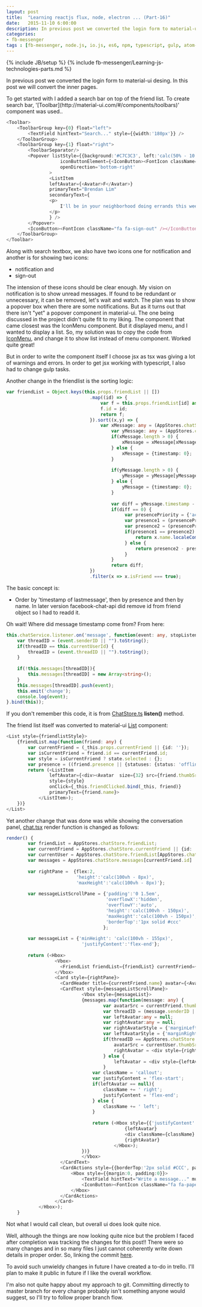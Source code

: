 ```yaml
---
layout: post
title:  "Learning reactjs flux, node, electron ... (Part-16)"
date:   2015-11-10 6:00:00
description: In previous post we converted the login form to material-ui desing. In this post we will convert the inner pages.
categories:
- fb-messenger
tags : [fb-messenger, node.js, io.js, es6, npm, typescript, gulp, atom-electron, hbox, vbox]
---
```

{% include JB/setup %}
{% include fb-messenger/Learning-js-technologies-parts.md %}
<p class="first">
    In previous post we converted the login form to material-ui desing. In this post we will convert the inner pages.
</p>
To get started with I added a search bar on top of the friend list. To create search bar, '[Toolbar](http://material-ui.com/#/components/toolbars)' component was
used..

```ts
<Toolbar>
    <ToolbarGroup key={0} float="left">
        <TextField hintText="Search..." style={{width:'180px'}} />
    </ToolbarGroup>
    <ToolbarGroup key={1} float="right">
        <ToolbarSeparator/>
        <Popover listStyle={{background:'#C7C3C3', left:'calc(50% - 10.2em)'}} 
                    iconButtonElement={<IconButton><FontIcon className="fa fa-bell notification" /></IconButton>}
                    openDirection='bottom-right'
                >
                <ListItem
                leftAvatar={<Avatar>F</Avatar>}
                primaryText="Brendan Lim"
                secondaryText={
                <p>
                    I'll be in your neighborhood doing errands this weekend. Do you want to grab brunch?
                </p>
                } />
        </Popover>
        <IconButton><FontIcon className="fa fa-sign-out" /></IconButton>
    </ToolbarGroup>
</Toolbar>
```

Along with search textbox, we also have two icons one for notification and another is for showing two icons:

- notification and
- sign-out

The intension of these icons should be clear enough. My vision on notification is to show unread messages.
If found to be redundant or unnecessary, it can be removed, let's wait and watch. The plan was to show a popover
box when there are some notifications. But as it turns out that there isn't "yet" a popover component in material-ui.
The one being discussed in the project didn't quite fit to my liking. The component that came closest was the IconMenu
component. But it displayed menu, and I wanted to display a list. So, my solution was to copy the code from [IconMenu](http://material-ui.com/#/components/icon-menus),
and change it to show list instead of menu component. Worked quite great!

But in order to write the component itself I choose jsx as tsx was giving a lot of warnings and errors. In order to 
get jsx working with typescript, I also had to change gulp tasks.

Another change in the friendlist is the sorting logic:

```ts
var friendList = Object.keys(this.props.friendList || [])
                               .map((id) => {
                                   var f = this.props.friendList[id] as any;
                                   f.id = id;
                                   return f;
                               }).sort((x,y) => { 
                                   var xMessage: any = (AppStores.chatStore.messages[x.id] || []);
                                       var yMessage: any = (AppStores.chatStore.messages[y.id] || []);
                                       if(xMessage.length > 0) {
                                           xMessage = xMessage[xMessage.length - 1];
                                       } else {
                                           xMessage = {timestamp: 0};
                                       }
                                       
                                       if(yMessage.length > 0) {
                                           yMessage = yMessage[yMessage.length - 1];
                                       } else {
                                           yMessage = {timestamp: 0};
                                       }
                                       
                                       var diff = yMessage.timestamp - xMessage.timestamp;
                                       if(diff == 0) {
                                            var presencePriority = {'active': 3, 'idle': 2, 'invisible': 1, 'offline': 0 };
                                            var presence1 = (presencePriority[((x.presence || {statuses: {status: 'offline'}}).statuses ||  {status: 'offline'}).status]) || 0;
                                            var presence2 = (presencePriority[((y.presence || {statuses: {status: 'offline'}}).statuses ||  {status: 'offline'}).status]) || 0;
                                            if(presence1 == presence2) {
                                                return x.name.localeCompare(y.name); 
                                            } else {
                                                return presence2 - presence1;
                                            }       
                                       }
                                       return diff;
                               })
                               .filter(x => x.isFriend === true);
```

The basic concept is:
- Order by 'timestamp of lastmessage', then by presence and then by name. In later version facebook-chat-api
did remove id from friend object so I had to readd it.

Oh wait! Where did message timestamp come from? From here:

```ts
this.chatService.listener.on('message', function(event: any, stopListening: Function) {
    var threadID = (event.senderID || "").toString();
    if(threadID == this.currentUserId) {
        threadID = (event.threadID || "").toString();
    }
            
    if(!this.messages[threadID]){
        this.messages[threadID] = new Array<string>();
    }
    this.messages[threadID].push(event);
    this.emit('change');
    console.log(event);
}.bind(this));
```

If you don't remember this code, it is from [ChatStore.ts](https://github.com/nripendra/fb-messenger/blob/742d35f93bb400e797d9dfc820cfef5f75cf3a32/src/stores/chatstore.ts#L80) **listen()** method.

The friend list itself was converted to material-ui [List](http://material-ui.com/#/components/lists) component:

```ts
<List style={friendlistStyle}>
    {friendList.map(function(friend: any) {
        var currentFriend = (_this.props.currentFriend || {id: ''});
        var isCurrentFriend = friend.id == currentFriend.id;
        var style = isCurrentFriend ? state.selected : {};
        var presence = ((friend.presence || {statuses: {status: 'offline'}}).statuses ||  {status: 'offline'}).status;
        return (<ListItem 
                leftAvatar={<div><Avatar  size={32} src={friend.thumbSrc} /><span style={state[presence || 'offline']}></span></div>}
                style={style} 
                onClick={_this.friendClicked.bind(_this, friend)}
                primaryText={friend.name}>
            </ListItem>);
    })}
</List>
```
Yet another change that was done was while showing the conversation panel, [chat.tsx](https://github.com/nripendra/fb-messenger/blob/742d35f93bb400e797d9dfc820cfef5f75cf3a32/src/components/chat.tsx) render function is changed as follows:

```ts
render() {
        var friendList = AppStores.chatStore.friendList;
        var currentFriend = AppStores.chatStore.currentFriend || {id: ''};
        var currentUser = AppStores.chatStore.friendList[AppStores.chatStore.currentUserId] || {id: ''};
        var messages = AppStores.chatStore.messages[currentFriend.id] || [];
        
        var rightPane =  {flex:2,
                          'height':'calc(100vh - 8px)', 
                          'maxHeight':'calc(100vh - 8px)'};
                          
        var messageListScrollPane = {'padding':'0 1.5em',
                                     'overflowX':'hidden',
                                     'overflowY':'auto',
                                     'height':'calc(100vh - 150px)', 
                                     'maxHeight':'calc(100vh - 150px)',
                                     'borderTop':'1px solid #ccc'
                                    };
                                     
        var messageList = {'minHeight': 'calc(100vh - 155px)',
                            'justifyContent':'flex-end'};
        
        return (<Hbox>
                  <Vbox>
                    <FriendList friendList={friendList} currentFriend={currentFriend} />
                  </Vbox>
                  <Card style={rightPane}>
                    <CardHeader title={currentFriend.name} avatar={<Avatar size={32} src={currentFriend.thumbSrc} />} />
                    <CardText style={messageListScrollPane}>
                            <Vbox style={messageList}>
                            {messages.map(function(message: any) {
                                    var avatarSrc = currentFriend.thumbSrc;
                                    var threadID = (message.senderID || "").toString();
                                    var leftAvatar:any = null;
                                    var rightAvatar:any = null;
                                    var rightAvatarStyle = {'marginLeft':'1.2em', 'marginRight':'-5px'};
                                    var leftAvatarStyle = {'marginRight':'1.2em', 'marginLeft':'-5px'};
                                    if(threadID == AppStores.chatStore.currentUserId) {
                                        avatarSrc = currentUser.thumbSrc;
                                        rightAvatar = <div style={rightAvatarStyle}><Avatar size={32} src={avatarSrc} /></div>;
                                    } else {
                                        leftAvatar = <div style={leftAvatarStyle}><Avatar size={32} src={avatarSrc} /></div>;
                                    }
                                var className = 'callout';
                                var justifyContent = 'flex-start';
                                if(leftAvatar == null){
                                    className += ' right';
                                    justifyContent = 'flex-end';
                                } else {
                                    className += ' left';
                                }
        
                                return (<Hbox style={{'justifyContent':justifyContent}}>
                                            {leftAvatar}
                                            <div className={className} style={{'textAlign':'justify'}}>{message.body}</div>
                                            {rightAvatar}
                                        </Hbox>);
                            })}
                            </Vbox>
                    </CardText>
                    <CardActions style={{borderTop:'2px solid #CCC', padding:0}}>
                        <Hbox style={{margin:0, padding:0}}>
                            <TextField hintText="Write a message..." multiLine={true} rows={1} rowsMax={2} style={{flex:2}}></TextField>
                            <IconButton><FontIcon className="fa fa-paper-plane fa-2" /></IconButton>
                        </Hbox>
                    </CardActions>
                  </Card>
            </Hbox>);
    }
```

Not what I would call clean, but overall ui does look quite nice.

Well, although the things are now looking quite nice but the problem I faced after completion was tracking the changes for this post!! There
were so many changes and in so many files I just cannot coherently write down details in proper order. So, linking the commit [here](https://github.com/nripendra/fb-messenger/commit/742d35f93bb400e797d9dfc820cfef5f75cf3a32).

To avoid such unwieldy changes in future I have created a to-do in trello. I'll plan to make it public in future if I like the overall workflow.

I'm also not quite happy about my approach to git. Committing dirrectly to master branch for every change probably isn't something anyone would suggest, 
so I'll try to follow proper branch flow.